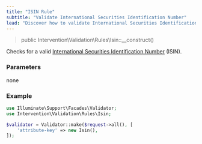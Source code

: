 ```yaml
---
title: "ISIN Rule"
subtitle: "Validate International Securities Identification Number"
lead: "Discover how to validate International Securities Identification Numbers (ISIN) with the additional validation rules of Intervention Validation for your Laravel application."
---
```


> public Intervention\Validation\Rules\Isin::__construct()

Checks for a valid [International Securities Identification Number](https://en.wikipedia.org/wiki/International_Securities_Identification_Number) (ISIN).

### Parameters

none

### Example

```php
use Illuminate\Support\Facades\Validator;
use Intervention\Validation\Rules\Isin;

$validator = Validator::make($request->all(), [
    'attribute-key' => new Isin(),
]);
```


